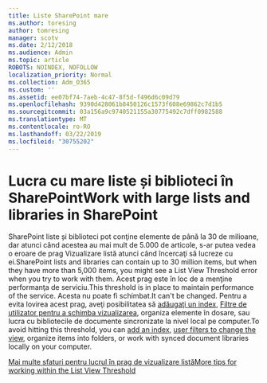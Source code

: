 ```yaml
---
title: Liste SharePoint mare
ms.author: toresing
author: tomresing
manager: scotv
ms.date: 2/12/2018
ms.audience: Admin
ms.topic: article
ROBOTS: NOINDEX, NOFOLLOW
localization_priority: Normal
ms.collection: Adm_O365
ms.custom: ''
ms.assetid: ee07bf74-7aeb-4c47-8f5d-f496d6c09d79
ms.openlocfilehash: 9390d428061b8450126c1573f608e69862c7d1b5
ms.sourcegitcommit: 03a156a9c9740521155a30775492c7dff0982588
ms.translationtype: MT
ms.contentlocale: ro-RO
ms.lasthandoff: 03/22/2019
ms.locfileid: "30755202"
---
```

# <a name="work-with-large-lists-and-libraries-in-sharepoint"></a><span data-ttu-id="4f236-102">Lucra cu mare liste și biblioteci în SharePoint</span><span class="sxs-lookup"><span data-stu-id="4f236-102">Work with large lists and libraries in SharePoint</span></span>

<span data-ttu-id="4f236-103">SharePoint liste și biblioteci pot conţine elemente de până la 30 de milioane, dar atunci când acestea au mai mult de 5.000 de articole, s-ar putea vedea o eroare de prag Vizualizare listă atunci când încercaţi să lucreze cu ei.</span><span class="sxs-lookup"><span data-stu-id="4f236-103">SharePoint lists and libraries can contain up to 30 million items, but when they have more than 5,000 items, you might see a List View Threshold error when you try to work with them.</span></span> <span data-ttu-id="4f236-104">Acest prag este în loc de a menţine performanţa de serviciu.</span><span class="sxs-lookup"><span data-stu-id="4f236-104">This threshold is in place to maintain performance of the service.</span></span> <span data-ttu-id="4f236-105">Acesta nu poate fi schimbat.</span><span class="sxs-lookup"><span data-stu-id="4f236-105">It can't be changed.</span></span> <span data-ttu-id="4f236-106">Pentru a evita lovirea acest prag, aveţi posibilitatea să [adăugaţi un index](https://go.microsoft.com/fwlink/?linkid=867784), [Filtre de utilizator pentru a schimba vizualizarea](https://go.microsoft.com/fwlink/?linkid=867786), organiza elemente în dosare, sau lucra cu bibliotecile de documente sincronizate la nivel local pe computer.</span><span class="sxs-lookup"><span data-stu-id="4f236-106">To avoid hitting this threshold, you can [add an index](https://go.microsoft.com/fwlink/?linkid=867784), [user filters to change the view](https://go.microsoft.com/fwlink/?linkid=867786), organize items into folders, or work with synced document libraries locally on your computer.</span></span> 
  
[<span data-ttu-id="4f236-107">Mai multe sfaturi pentru lucrul în prag de vizualizare listă</span><span class="sxs-lookup"><span data-stu-id="4f236-107">More tips for working within the List View Threshold</span></span>](https://go.microsoft.com/fwlink/?linkid=867787)
  

